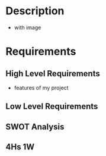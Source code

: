 # Description
* with image

# Requirements

## High Level Requirements
* features of my project

## Low Level Requirements

## SWOT Analysis

## 4Hs 1W
